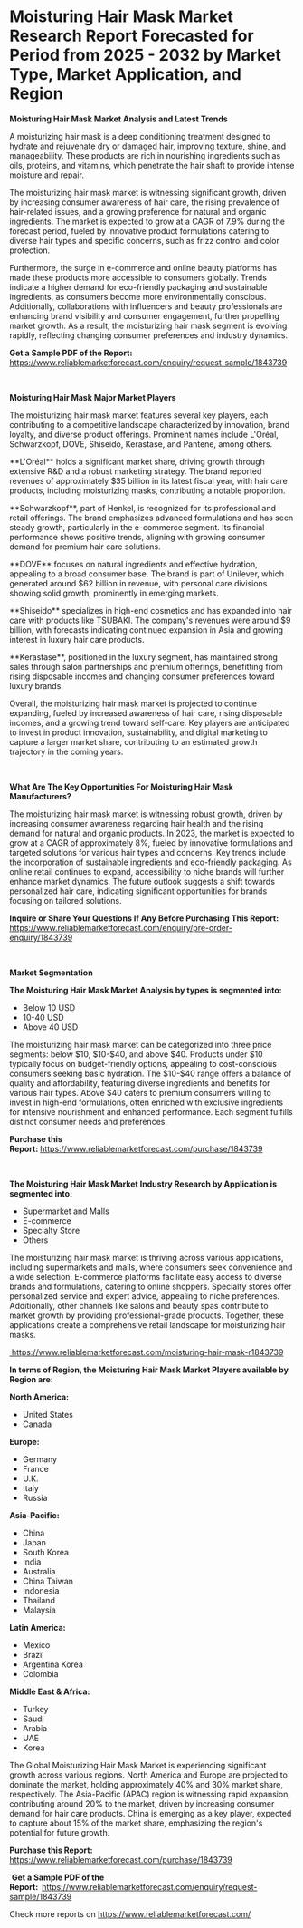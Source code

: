 <p><h1>Moisturing Hair Mask Market Research Report Forecasted for Period from 2025 -  2032 by Market Type, Market Application, and Region</h1></p><p><strong>Moisturing Hair Mask Market Analysis and Latest Trends</strong></p>
<p><p>A moisturizing hair mask is a deep conditioning treatment designed to hydrate and rejuvenate dry or damaged hair, improving texture, shine, and manageability. These products are rich in nourishing ingredients such as oils, proteins, and vitamins, which penetrate the hair shaft to provide intense moisture and repair.</p><p>The moisturizing hair mask market is witnessing significant growth, driven by increasing consumer awareness of hair care, the rising prevalence of hair-related issues, and a growing preference for natural and organic ingredients. The market is expected to grow at a CAGR of 7.9% during the forecast period, fueled by innovative product formulations catering to diverse hair types and specific concerns, such as frizz control and color protection.</p><p>Furthermore, the surge in e-commerce and online beauty platforms has made these products more accessible to consumers globally. Trends indicate a higher demand for eco-friendly packaging and sustainable ingredients, as consumers become more environmentally conscious. Additionally, collaborations with influencers and beauty professionals are enhancing brand visibility and consumer engagement, further propelling market growth. As a result, the moisturizing hair mask segment is evolving rapidly, reflecting changing consumer preferences and industry dynamics.</p></p>
<p><strong>Get a Sample PDF of the Report:&nbsp;</strong> <a href="https://www.reliablemarketforecast.com/enquiry/request-sample/1843739?utm_campaign=2320&utm_medium=2&utm_source=Github&utm_content=ia&utm_term=05042025&utm_id=moisturing-hair-mask">https://www.reliablemarketforecast.com/enquiry/request-sample/1843739</a></p>
<p>&nbsp;</p>
<p><strong>Moisturing Hair Mask Major Market Players</strong></p>
<p><p>The moisturizing hair mask market features several key players, each contributing to a competitive landscape characterized by innovation, brand loyalty, and diverse product offerings. Prominent names include L'Oréal, Schwarzkopf, DOVE, Shiseido, Kerastase, and Pantene, among others. </p><p>**L'Oréal** holds a significant market share, driving growth through extensive R&D and a robust marketing strategy. The brand reported revenues of approximately $35 billion in its latest fiscal year, with hair care products, including moisturizing masks, contributing a notable proportion.</p><p>**Schwarzkopf**, part of Henkel, is recognized for its professional and retail offerings. The brand emphasizes advanced formulations and has seen steady growth, particularly in the e-commerce segment. Its financial performance shows positive trends, aligning with growing consumer demand for premium hair care solutions.</p><p>**DOVE** focuses on natural ingredients and effective hydration, appealing to a broad consumer base. The brand is part of Unilever, which generated around $62 billion in revenue, with personal care divisions showing solid growth, prominently in emerging markets.</p><p>**Shiseido** specializes in high-end cosmetics and has expanded into hair care with products like TSUBAKI. The company's revenues were around $9 billion, with forecasts indicating continued expansion in Asia and growing interest in luxury hair care products.</p><p>**Kerastase**, positioned in the luxury segment, has maintained strong sales through salon partnerships and premium offerings, benefitting from rising disposable incomes and changing consumer preferences toward luxury brands.</p><p>Overall, the moisturizing hair mask market is projected to continue expanding, fueled by increased awareness of hair care, rising disposable incomes, and a growing trend toward self-care. Key players are anticipated to invest in product innovation, sustainability, and digital marketing to capture a larger market share, contributing to an estimated growth trajectory in the coming years.</p></p>
<p>&nbsp;</p>
<p><strong>What Are The Key Opportunities For Moisturing Hair Mask Manufacturers?</strong></p>
<p><p>The moisturizing hair mask market is witnessing robust growth, driven by increasing consumer awareness regarding hair health and the rising demand for natural and organic products. In 2023, the market is expected to grow at a CAGR of approximately 8%, fueled by innovative formulations and targeted solutions for various hair types and concerns. Key trends include the incorporation of sustainable ingredients and eco-friendly packaging. As online retail continues to expand, accessibility to niche brands will further enhance market dynamics. The future outlook suggests a shift towards personalized hair care, indicating significant opportunities for brands focusing on tailored solutions.</p></p>
<p><strong>Inquire or Share Your Questions If Any Before Purchasing This Report:</strong> <a href="https://www.reliablemarketforecast.com/enquiry/pre-order-enquiry/1843739?utm_campaign=2320&utm_medium=2&utm_source=Github&utm_content=ia&utm_term=05042025&utm_id=moisturing-hair-mask">https://www.reliablemarketforecast.com/enquiry/pre-order-enquiry/1843739</a></p>
<p>&nbsp;</p>
<p><strong>Market Segmentation</strong></p>
<p><strong>The Moisturing Hair Mask Market Analysis by types is segmented into:</strong></p>
<p><ul><li>Below 10 USD</li><li>10-40 USD</li><li>Above 40 USD</li></ul></p>
<p><p>The moisturizing hair mask market can be categorized into three price segments: below $10, $10-$40, and above $40. Products under $10 typically focus on budget-friendly options, appealing to cost-conscious consumers seeking basic hydration. The $10-$40 range offers a balance of quality and affordability, featuring diverse ingredients and benefits for various hair types. Above $40 caters to premium consumers willing to invest in high-end formulations, often enriched with exclusive ingredients for intensive nourishment and enhanced performance. Each segment fulfills distinct consumer needs and preferences.</p></p>
<p><strong>Purchase this Report:&nbsp;</strong><a href="https://www.reliablemarketforecast.com/purchase/1843739?utm_campaign=2320&utm_medium=2&utm_source=Github&utm_content=ia&utm_term=05042025&utm_id=moisturing-hair-mask">https://www.reliablemarketforecast.com/purchase/1843739</a></p>
<p>&nbsp;</p>
<p><strong>The Moisturing Hair Mask Market Industry Research by Application is segmented into:</strong></p>
<p><ul><li>Supermarket and Malls</li><li>E-commerce</li><li>Specialty Store</li><li>Others</li></ul></p>
<p><p>The moisturizing hair mask market is thriving across various applications, including supermarkets and malls, where consumers seek convenience and a wide selection. E-commerce platforms facilitate easy access to diverse brands and formulations, catering to online shoppers. Specialty stores offer personalized service and expert advice, appealing to niche preferences. Additionally, other channels like salons and beauty spas contribute to market growth by providing professional-grade products. Together, these applications create a comprehensive retail landscape for moisturizing hair masks.</p></p>
<p><a href="https://www.reliablemarketforecast.com/moisturing-hair-mask-r1843739?utm_campaign=2320&utm_medium=2&utm_source=Github&utm_content=ia&utm_term=05042025&utm_id=moisturing-hair-mask">&nbsp;https://www.reliablemarketforecast.com/moisturing-hair-mask-r1843739</a></p>
<p><strong>In terms of Region, the Moisturing Hair Mask Market Players available by Region are:</strong></p>
<p>
    <p> <strong> North America: </strong>
        <ul>
            <li>United States</li>
            <li>Canada</li>
        </ul>
        </p> 
    <p> <strong> Europe: </strong>
        <ul>
            <li>Germany</li>
            <li>France</li>
            <li>U.K.</li>
            <li>Italy</li>
            <li>Russia</li>
        </ul>
        </p> 
    <p> <strong> Asia-Pacific: </strong>
        <ul>
            <li>China</li>
            <li>Japan</li>
            <li>South Korea</li>
            <li>India</li>
            <li>Australia</li>
            <li>China Taiwan</li>
            <li>Indonesia</li>
            <li>Thailand</li>
            <li>Malaysia</li>
        </ul>
        </p> 
    <p> <strong> Latin America: </strong>
        <ul>
            <li>Mexico</li>
            <li>Brazil</li>
            <li>Argentina Korea</li>
            <li>Colombia</li>
        </ul>
        </p> 
    <p> <strong> Middle East & Africa: </strong>
        <ul>
            <li>Turkey</li>
            <li>Saudi</li>
            <li>Arabia</li>
            <li>UAE</li>
            <li>Korea</li>
        </ul>
    </p>
    </p>
<p><p>The Global Moisturizing Hair Mask Market is experiencing significant growth across various regions. North America and Europe are projected to dominate the market, holding approximately 40% and 30% market share, respectively. The Asia-Pacific (APAC) region is witnessing rapid expansion, contributing around 20% to the market, driven by increasing consumer demand for hair care products. China is emerging as a key player, expected to capture about 15% of the market share, emphasizing the region's potential for future growth.</p></p>
<p><strong>Purchase this Report: </strong><a href="https://www.reliablemarketforecast.com/purchase/1843739?utm_campaign=2320&utm_medium=2&utm_source=Github&utm_content=ia&utm_term=05042025&utm_id=moisturing-hair-mask">https://www.reliablemarketforecast.com/purchase/1843739</a></p>
<p>&nbsp;<strong>Get a Sample PDF of the Report:&nbsp;&nbsp;</strong><a href="https://www.reliablemarketforecast.com/enquiry/request-sample/1843739?utm_campaign=2320&utm_medium=2&utm_source=Github&utm_content=ia&utm_term=05042025&utm_id=moisturing-hair-mask">https://www.reliablemarketforecast.com/enquiry/request-sample/1843739</a></p>
<p><strong></strong></p>
<p>Check more reports on <a href="https://www.reliablemarketforecast.com/?utm_campaign=2320&utm_medium=2&utm_source=Github&utm_content=ia&utm_term=05042025&utm_id=moisturing-hair-mask">https://www.reliablemarketforecast.com/</a></p>